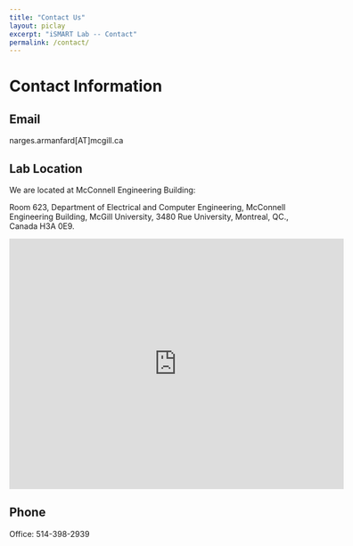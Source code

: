 ```yaml
---
title: "Contact Us"
layout: piclay
excerpt: "iSMART Lab -- Contact"
permalink: /contact/
---
```


# Contact Information

## Email

narges.armanfard[AT]mcgill.ca

## Lab Location

We are located at McConnell Engineering Building:

Room 623, Department of Electrical and Computer Engineering, McConnell Engineering Building, McGill University, 3480 Rue University, Montreal, QC., Canada H3A 0E9.

<iframe src="https://www.google.com/maps/embed?pb=!1m18!1m12!1m3!1d2796.1995343707345!2d-73.57862068459221!3d45.50606177910149!2m3!1f0!2f0!3f0!3m2!1i1024!2i768!4f13.1!3m3!1m2!1s0x4cc91a464578f1ff%3A0xb044114ae799c08c!2sMcconnell%20Engineering%20Building!5e0!3m2!1sen!2sca!4v1643793908239!5m2!1sen!2sca" width="600" height="450" style="border:0;" allowfullscreen="" loading="lazy"></iframe>

## Phone

Office: 514-398-2939
